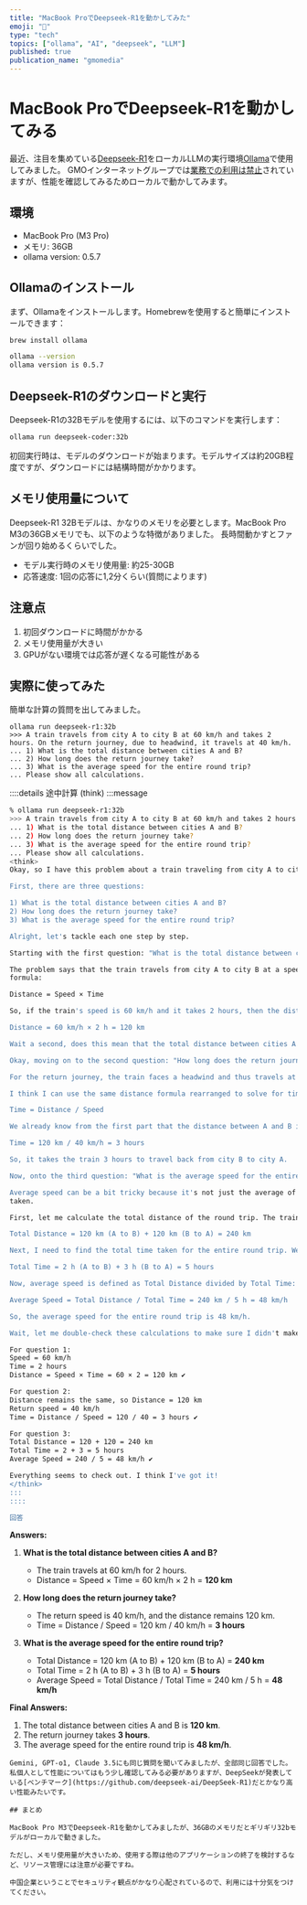 ```yaml
---
title: "MacBook ProでDeepseek-R1を動かしてみた"
emoji: "🤖"
type: "tech"
topics: ["ollama", "AI", "deepseek", "LLM"]
published: true
publication_name: "gmomedia"
---
```


# MacBook ProでDeepseek-R1を動かしてみる

最近、注目を集めている[Deepseek-R1](https://github.com/deepseek-ai/DeepSeek-R1)をローカルLLMの実行環境[Ollama](https://github.com/ollama/ollama)で使用してみました。
GMOインターネットグループでは[業務での利用は禁止](https://x.com/m_kumagai/status/1885263436160065694)されていますが、性能を確認してみるためローカルで動かしてみます。

## 環境

- MacBook Pro (M3 Pro)
- メモリ: 36GB
- ollama version: 0.5.7

## Ollamaのインストール

まず、Ollamaをインストールします。Homebrewを使用すると簡単にインストールできます：

```bash
brew install ollama

ollama --version
ollama version is 0.5.7
```

## Deepseek-R1のダウンロードと実行

Deepseek-R1の32Bモデルを使用するには、以下のコマンドを実行します：

```bash
ollama run deepseek-coder:32b
```

初回実行時は、モデルのダウンロードが始まります。モデルサイズは約20GB程度ですが、ダウンロードには結構時間がかかります。

## メモリ使用量について

Deepseek-R1 32Bモデルは、かなりのメモリを必要とします。MacBook Pro M3の36GBメモリでも、以下のような特徴がありました。
長時間動かすとファンが回り始めるくらいでした。

- モデル実行時のメモリ使用量: 約25-30GB
- 応答速度: 1回の応答に1,2分くらい(質問によります)

## 注意点

1. 初回ダウンロードに時間がかかる
2. メモリ使用量が大きい
3. GPUがない環境では応答が遅くなる可能性がある

## 実際に使ってみた
簡単な計算の質問を出してみました。
```
ollama run deepseek-r1:32b
>>> A train travels from city A to city B at 60 km/h and takes 2 hours. On the return journey, due to headwind, it travels at 40 km/h. 
... 1) What is the total distance between cities A and B?
... 2) How long does the return journey take?
... 3) What is the average speed for the entire round trip?
... Please show all calculations.
```

::::details 途中計算 (think)
:::message
```bash
% ollama run deepseek-r1:32b
>>> A train travels from city A to city B at 60 km/h and takes 2 hours. On the return journey, due to headwind, it travels at 40 km/h. 
... 1) What is the total distance between cities A and B?
... 2) How long does the return journey take?
... 3) What is the average speed for the entire round trip?
... Please show all calculations.
<think>
Okay, so I have this problem about a train traveling from city A to city B and then returning. Let me try to understand what's being asked here.

First, there are three questions:

1) What is the total distance between cities A and B?
2) How long does the return journey take?
3) What is the average speed for the entire round trip?

Alright, let's tackle each one step by step.

Starting with the first question: "What is the total distance between cities A and B?"

The problem says that the train travels from city A to city B at a speed of 60 km/h and takes 2 hours. I remember that distance can be calculated using the 
formula:

Distance = Speed × Time

So, if the train's speed is 60 km/h and it takes 2 hours, then the distance from A to B should be:

Distance = 60 km/h × 2 h = 120 km

Wait a second, does this mean that the total distance between cities A and B is 120 km? That seems straightforward.

Okay, moving on to the second question: "How long does the return journey take?"

For the return journey, the train faces a headwind and thus travels at a slower speed of 40 km/h. I need to find out how much time it takes for this return trip.

I think I can use the same distance formula rearranged to solve for time:

Time = Distance / Speed

We already know from the first part that the distance between A and B is 120 km. So, applying this to the return journey:

Time = 120 km / 40 km/h = 3 hours

So, it takes the train 3 hours to travel back from city B to city A.

Now, onto the third question: "What is the average speed for the entire round trip?"

Average speed can be a bit tricky because it's not just the average of the two speeds. Instead, I need to consider the total distance traveled and the total time 
taken.

First, let me calculate the total distance of the round trip. The train goes from A to B and then returns back to A, so that's:

Total Distance = 120 km (A to B) + 120 km (B to A) = 240 km

Next, I need to find the total time taken for the entire round trip. We know that going from A to B took 2 hours, and returning took 3 hours. So:

Total Time = 2 h (A to B) + 3 h (B to A) = 5 hours

Now, average speed is defined as Total Distance divided by Total Time:

Average Speed = Total Distance / Total Time = 240 km / 5 h = 48 km/h

So, the average speed for the entire round trip is 48 km/h.

Wait, let me double-check these calculations to make sure I didn't make any mistakes.

For question 1:
Speed = 60 km/h
Time = 2 hours
Distance = Speed × Time = 60 × 2 = 120 km ✔

For question 2:
Distance remains the same, so Distance = 120 km
Return speed = 40 km/h
Time = Distance / Speed = 120 / 40 = 3 hours ✔

For question 3:
Total Distance = 120 + 120 = 240 km
Total Time = 2 + 3 = 5 hours
Average Speed = 240 / 5 = 48 km/h ✔

Everything seems to check out. I think I've got it!
</think>
:::
::::

回答
```
**Answers:**

1) **What is the total distance between cities A and B?**
   - The train travels at 60 km/h for 2 hours.
   - Distance = Speed × Time = 60 km/h × 2 h = **120 km**

2) **How long does the return journey take?**
   - The return speed is 40 km/h, and the distance remains 120 km.
   - Time = Distance / Speed = 120 km / 40 km/h = **3 hours**

3) **What is the average speed for the entire round trip?**
   - Total Distance = 120 km (A to B) + 120 km (B to A) = **240 km**
   - Total Time = 2 h (A to B) + 3 h (B to A) = **5 hours**
   - Average Speed = Total Distance / Total Time = 240 km / 5 h = **48 km/h**

**Final Answers:**
1. The total distance between cities A and B is **120 km**.
2. The return journey takes **3 hours**.
3. The average speed for the entire round trip is **48 km/h**.
```
Gemini, GPT-o1, Claude 3.5にも同じ質問を聞いてみましたが、全部同じ回答でした。
私個人として性能についてはもう少し確認してみる必要がありますが、DeepSeekが発表している[ベンチマーク](https://github.com/deepseek-ai/DeepSeek-R1)だとかなり高い性能みたいです。

## まとめ

MacBook Pro M3でDeepseek-R1を動かしてみましたが、36GBのメモリだとギリギリ32bモデルがローカルで動きました。

ただし、メモリ使用量が大きいため、使用する際は他のアプリケーションの終了を検討するなど、リソース管理には注意が必要ですね。

中国企業ということでセキュリティ観点がかなり心配されているので、利用には十分気をつけてください。